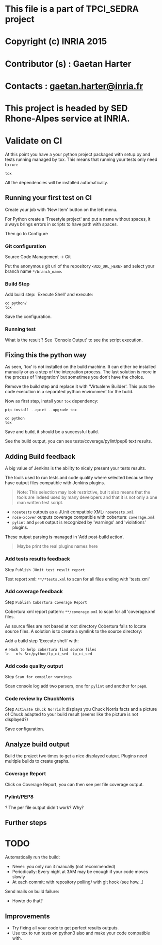 #
# This file is a part of TPCI_SEDRA project
# Copyright (c) INRIA 2015
#
# Contributor (s) : Gaetan Harter
# Contacts : gaetan.harter@inria.fr
# 
# This project is headed by SED Rhone-Alpes service at INRIA.
#

Validate on CI
==============

At this point you have a your python project packaged with setup.py and tests
running managed by tox. This means that running your tests only need to run:

    tox

All the dependencies will be installed automatically.



Running your first test on CI
-----------------------------

Create your job with 'New Item' button on the left menu.

For Python create a 'Freestyle project' and put a name without spaces, it always
brings errors in scripts to have path with spaces.

Then go to Configure


### Git configuration ###

Source Code Management -> Git

Put the anonymous git url of the repository `<ADD_URL_HERE>` and select your
branch name `*/branch_name`.

### Build Step ###

Add build step: 'Execute Shell' and execute:

    cd python/
    tox

Save the configuration.



### Running test ###

What is the result ?
See 'Console Output' to see the script execution.


Fixing this the python way
--------------------------

As seen, 'tox' is not installed on the build machine. It can either be installed
manually or as a step of the integration process. The last solution is more in
the process of 'integration' but sometimes you don't have the choice.


Remove the build step and replace it with 'Virtualenv Builder'.
This puts the code execution in a separated python environment for the build.


Now as first step, install your `tox` dependency:

    pip install --quiet --upgrade tox

    cd python
    tox


Save and build, it should be a successful build.

See the build output, you can see tests/coverage/pylint/pep8 text results.


Adding Build feedback
---------------------

A big value of Jenkins is the ability to nicely present your tests results.

The tools used to run tests and code quality where selected because
they have output files compatible with Jenkins plugins.

> Note: This selection may look restrictive, but it also means that the tools
> are indeed used by many developers and that it is not only a one man written
> test script.


* `nosetests` outputs as a JUnit compatible XML: `nosetests.xml`
* `nose-xcover` outputs coverage compatible with cobertura: `coverage.xml`
* `pylint` and `pep8` output is recognized by 'warnings' and 'violations' plugins.


These output parsing is managed in 'Add post-build action'.

> Maybe print the real plugins names here


### Add tests results feedback ###

Step `Publish JUnit test result report`

Test report xml: `**/*tests.xml` to scan for all files ending with 'tests.xml'


### Add coverage feedback ###

Step `Publish Cobertura Coverage Report`

Cobertura xml report pattern: `**/coverage.xml` to scan for all 'coverage.xml' files.


As source files are not based at root directory Cobertura fails to locate source
files. A solution is to create a symlink to the source directory:

Add a build step 'Execute shell' with:

    # Hack to help cobertura find source files
    ln  -nfs Src/python/tp_ci_sed  tp_ci_sed


### Add code quality output ###

Step `Scan for compiler warnings`

Scan console log add two parsers, one for `pylint` and another for `pep8`.


### Code review by ChuckNorris ###

Step `Activate Chuck Norris` it displays you Chuck Norris facts and a picture of
Chuck adapted to your build result (seems like the picture is not displayed?)


Save configuration.


Analyze build output
--------------------

Build the project two times to get a nice displayed output. Plugins need
multiple builds to create graphs.


### Coverage Report ###

Click on Coverage Report, you can then see per file coverage output.


### Pylint/PEP8 ###

? The per file output didn't work? Why?



Further steps
-------------

# TODO

Automatically run the build:

 * Never: you only run it manually (not recommended)
 * Periodically: Every night at 3AM may be enough if your code moves slowly
 * At each commit: with repository polling/ with git hook (see how...)

Send mails on build failure:

 * Howto do that?


Improvements
------------

* Try fixing all your code to get perfect results outputs.
* Use tox to run tests on python3 also and make your code compatible with.


